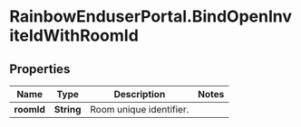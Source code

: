 # RainbowEnduserPortal.BindOpenInviteIdWithRoomId

## Properties

Name | Type | Description | Notes
------------ | ------------- | ------------- | -------------
**roomId** | **String** | Room unique identifier. | 


